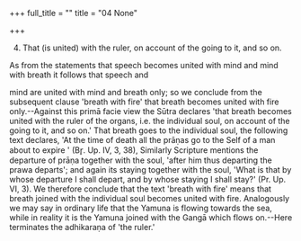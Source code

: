 +++
full_title = ""
title = "04 None"

+++


4. That (is united) with the ruler, on account of the going to it, and so on.

As from the statements that speech becomes united with mind and mind with breath it follows that speech and

mind are united with mind and breath only; so we conclude from the subsequent clause 'breath with fire' that breath becomes united with fire only.--Against this primā facie view the Sūtra declares 'that breath becomes united with the ruler of the organs, i.e. the individual soul, on account of the going to it, and so on.' That breath goes to the individual soul, the following text declares, 'At the time of death all the prāṇas go to the Self of a man about to expire ' (Br̥. Up. IV, 3, 38), Similarly Scripture mentions the departure of prāṇa together with the soul, 'after him thus departing the prawa departs'; and again its staying together with the soul, 'What is that by whose departure I shall depart, and by whose staying I shall stay?' (Pr. Up. VI, 3). We therefore conclude that the text 'breath with fire' means that breath joined with the individual soul becomes united with fire. Analogously we may say in ordinary life that the Yamuna is flowing towards the sea, while in reality it is the Yamuna joined with the Gangā which flows on.--Here terminates the adhikaraṇa of 'the ruler.'

